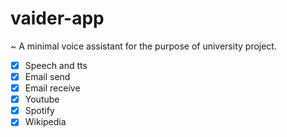 # vaider-app
~ A minimal voice assistant for the purpose of university project.

- [x] Speech and tts
- [x] Email send
- [x] Email receive
- [x] Youtube
- [x] Spotify
- [x] Wikipedia
